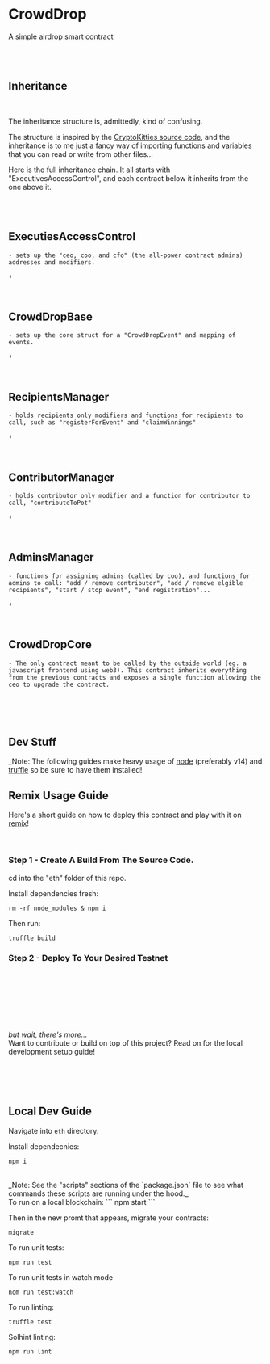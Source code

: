 # CrowdDrop
A simple airdrop smart contract

<br/>
<br/>


## Inheritance
<br/>

The inheritance structure is, admittedly, kind of confusing. 

The structure is inspired by the [CryptoKitties source code](https://ethfiddle.com/09YbyJRfiI), and the inheritance is to me just a fancy way of importing functions and variables that you can read or write from other files...

Here is the full inheritance chain. It all starts with "ExecutivesAccessControl", and each contract below it inherits from the one above it.

<br/>
<br/>

##  ExecutiesAccessControl
    - sets up the "ceo, coo, and cfo" (the all-power contract admins) addresses and modifiers.

    ⬇️

<br/>

## CrowdDropBase
    - sets up the core struct for a "CrowdDropEvent" and mapping of events.

    ⬇️

<br/>

## RecipientsManager
    - holds recipients only modifiers and functions for recipients to call, such as "registerForEvent" and "claimWinnings"

    ⬇️

<br/>

## ContributorManager
    - holds contributor only modifier and a function for contributor to call, "contributeToPot"

    ⬇️

<br/>

## AdminsManager
    - functions for assigning admins (called by coo), and functions for admins to call: "add / remove contributor", "add / remove elgible recipients", "start / stop event", "end registration"...

    ⬇️

<br/>

## CrowdDropCore
    - The only contract meant to be called by the outside world (eg. a javascript frontend using web3). This contract inherits everything from the previous contracts and exposes a single function allowing the ceo to upgrade the contract. 


<br/>
<br/>
<br/>

## Dev Stuff

_Note: The following guides make heavy usage of [node](https://nodejs.org) (preferably v14) and [truffle](https://www.trufflesuite.com) so be sure to have them installed!


## Remix Usage Guide

Here's a short guide on how to deploy this contract and play with it on [remix](https://remix.ethereum.org)!

<br/>

### Step 1 - Create A Build From The Source Code.

cd into the "eth" folder of this repo.

Install dependencies fresh:
```
rm -rf node_modules & npm i
```

Then run:
```
truffle build
```






### Step 2 - Deploy To Your Desired Testnet


<br/>
<br/>
<br/>
<br/>
<br/>
<br/>

_but wait, there's more..._
<br/>
Want to contribute or build on top of this project? Read on for the local development setup guide!
<br/>
<br/>
<br/>
<br/>
<br/>

## Local Dev Guide

Navigate into `eth` directory. 

Install dependecnies:
```
npm i
```

<br/>
_Note: See the "scripts" sections of the `package.json` file to see what commands these scripts are running under the hood._ 


<br/>
To run on a local blockchain:
```
npm start
```

Then in the new promt that appears, migrate your contracts:
```
migrate
```

To run unit tests:
```
npm run test
```

To run unit tests in watch mode 
```
nom run test:watch
```

To run linting:
```
truffle test
```

Solhint linting:
```
npm run lint
```